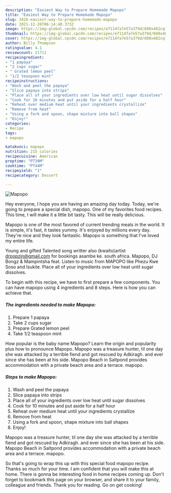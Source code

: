 ```yaml
---
description: "Easiest Way to Prepare Homemade Mapopo"
title: "Easiest Way to Prepare Homemade Mapopo"
slug: 3426-easiest-way-to-prepare-homemade-mapopo
date: 2021-12-26T06:14:40.373Z
image: https://img-global.cpcdn.com/recipes/e7114fa7e57a379d/680x482cq70/mapopo-recipe-main-photo.jpg
thumbnail: https://img-global.cpcdn.com/recipes/e7114fa7e57a379d/680x482cq70/mapopo-recipe-main-photo.jpg
cover: https://img-global.cpcdn.com/recipes/e7114fa7e57a379d/680x482cq70/mapopo-recipe-main-photo.jpg
author: Billy Thompson
ratingvalue: 4.1
reviewcount: 21711
recipeingredient:
- "1 papaya"
- "2 cups sugar"
- " Grated lemon peel"
- "1/2 teaspoon mint"
recipeinstructions:
- "Wash and peel the papaya"
- "Slice papaya into strips"
- "Place all of your ingredients over low heat until sugar dissolves"
- "Cook for 10 minutes and put aside for a half hour"
- "Reheat over medium heat until your ingredients crystallize"
- "Remove from heat"
- "Using a fork and spoon, shape mixture into ball shapes"
- "Enjoy!"
categories:
- Recipe
tags:
- mapopo

katakunci: mapopo 
nutrition: 215 calories
recipecuisine: American
preptime: "PT39M"
cooktime: "PT44M"
recipeyield: "1"
recipecategory: Dessert

---
```



![Mapopo](https://img-global.cpcdn.com/recipes/e7114fa7e57a379d/680x482cq70/mapopo-recipe-main-photo.jpg)

Hey everyone, I hope you are having an amazing day today. Today, we're going to prepare a special dish, mapopo. One of my favorites food recipes. This time, I will make it a little bit tasty. This will be really delicious.

Mapopo is one of the most favored of current trending meals in the world. It is simple, it's fast, it tastes yummy. It's enjoyed by millions every day. They're nice and they look fantastic. Mapopo is something that I've loved my entire life.

Young and gifted Talented song writter also (kwaito)artist drpopzin@gmail.com for bookings asambe ke. south africa. Mapopo, DJ Bongz &amp; Mampintsha feat. Listen to music from MAPOPO like Phezu Kwe Soso and Isukile. Place all of your ingredients over low heat until sugar dissolves.


To begin with this recipe, we have to first prepare a few components. You can have mapopo using 4 ingredients and 8 steps. Here is how you can achieve that.

<!--inarticleads1-->

##### The ingredients needed to make Mapopo:

1. Prepare 1 papaya
1. Take 2 cups sugar
1. Prepare  Grated lemon peel
1. Take 1/2 teaspoon mint


How popular is the baby name Mapopo? Learn the origin and popularity plus how to pronounce Mapopo. Mapopo was a treasure hunter, til one day she was attacked by a terrible fiend and got rescued by Adkiragh. and ever since she has been at his side. Mapopo Beach in Saltpond provides accommodation with a private beach area and a terrace. mapopo. 

<!--inarticleads2-->

##### Steps to make Mapopo:

1. Wash and peel the papaya
1. Slice papaya into strips
1. Place all of your ingredients over low heat until sugar dissolves
1. Cook for 10 minutes and put aside for a half hour
1. Reheat over medium heat until your ingredients crystallize
1. Remove from heat
1. Using a fork and spoon, shape mixture into ball shapes
1. Enjoy!


Mapopo was a treasure hunter, til one day she was attacked by a terrible fiend and got rescued by Adkiragh. and ever since she has been at his side. Mapopo Beach in Saltpond provides accommodation with a private beach area and a terrace. mapopo. 

So that's going to wrap this up with this special food mapopo recipe. Thanks so much for your time. I am confident that you will make this at home. There is gonna be interesting food in home recipes coming up. Don't forget to bookmark this page on your browser, and share it to your family, colleague and friends. Thank you for reading. Go on get cooking!
